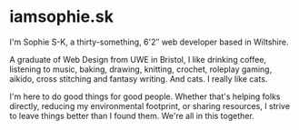# iamsophie.sk

I'm Sophie S-K, a thirty-something, 6'2″ web developer based in Wiltshire.

A graduate of Web Design from UWE in Bristol, I like drinking coffee, listening to music, baking, drawing, knitting, crochet, roleplay gaming, aikido, cross stitching and fantasy writing. And cats. I really like cats.

I'm here to do good things for good people. Whether that's helping folks directly, reducing my environmental footprint, or sharing resources, I strive to leave things better than I found them. We're all in this together.
